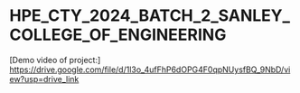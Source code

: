 # HPE_CTY_2024_BATCH_2_SANLEY_COLLEGE_OF_ENGINEERING

[Demo video of project:]
https://drive.google.com/file/d/1l3o_4ufFhP6dOPG4F0qpNUysfBQ_9NbD/view?usp=drive_link
